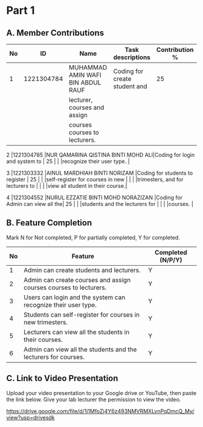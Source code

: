 # Part 1

## A. Member Contributions

No | ID         | Name                              | Task descriptions               | Contribution %
-- | ---------- | --------------------------------- | ------------------------------- | --------------
1  |1221304784  |MUHAMMAD AMIN WAFI BIN ABDUL RAUF  |Coding for create student and    |      25
   |            |                                   |lecturer, courses and assign     |
   |            |                                   |courses courses to lecturers.    |

2  |1221304785  |NUR QAMARINA QISTINA BINTI MOHD ALI|Coding for login and system to   |      25
   |            |                                   |recognize their user type.       |

3  |1221303332  |AINUL MARDHIAH BINTI NORIZAM       |Coding for students to register  |      25
   |            |                                   |self-register for courses in new | 
   |            |                                   |trimesters, and for lecturers to |
   |            |                                   |view all student in their course.|

4  |1221304552  |NURUL EZZATIE BINTI MOHD NORAZIZAN |Coding for Admin can view all the|      25
   |            |                                   |students and the lecturers for   |
   |            |                                   |courses.                         |


## B. Feature Completion

Mark N for Not completed, P for partially completed, Y for completed. 

No | Feature                                                                       | Completed (N/P/Y)
-- | ----------------------------------------------------------------------------- | ---------------
1  | Admin can create students and lecturers.                                      |    Y
2  | Admin can create courses and assign courses courses to lecturers.             |    Y
3  | Users can login and the system can recognize their user type.                 |    Y
4  | Students can self-register for courses in new trimesters.                     |    Y
5  | Lecturers can view all the students in their courses.                         |    Y
6  | Admin can view all the students and the lecturers for courses.                |    Y


## C. Link to Video Presentation

Upload your video presentation to your Google drive or YouTube, then paste the link below. Give your lab lecturer the permission to view the video.

https://drive.google.com/file/d/1j1MfoZj4Y6z493NMVRMXLvnPqDmcQ_My/view?usp=drivesdk

